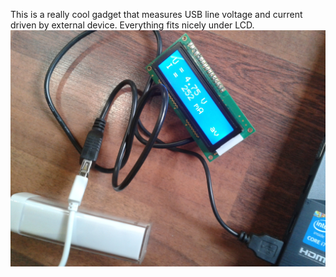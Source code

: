 This is a really cool gadget that measures USB line voltage and current driven by external device. Everything fits nicely under LCD.
![Photo of working thing](https://raw.githubusercontent.com/AleksanderGrzybowski/UsbMonitor/master/working.jpg)
